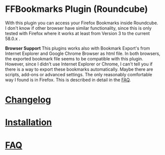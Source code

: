 # FFBookmarks Plugin (Roundcube)
With this plugin you can access your Firefox Bookmarks inside Roundcube. I don't know if other browser have similar functionality, since this is only tested with Firefox where it works at least from Version 3 to the current 58.0.x .

**Browser Support**
This plugins works also with Bookmark Export's from Internet Explorer and Google Chrome Browser as html file. In both browsers, the exported bookmark file seems to be compatible with this plugin. However, since I didn't use Internet Explorer or Chrome, I can't tell you if there is a way to export these bookmarks automatically. Maybe there are scripts, add-ons or advanced settings. The only reasonably comfortable way I found is in Firefox. This is described in detail in the [FAQ](../../wiki/FAQ). 

# [Changelog](../../wiki/Changelog)

# [Installation](../../wiki/Installation)

# [FAQ](../../wiki/FAQ)
